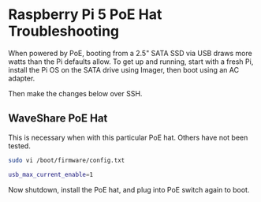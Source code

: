 # Raspberry Pi 5 PoE Hat Troubleshooting

When powered by PoE, booting from a 2.5" SATA SSD via USB draws more watts than the Pi defaults allow. To get up and running, start with a fresh Pi, install the Pi OS on the SATA drive using Imager, then boot using an AC adapter.

Then make the changes below over SSH. 

## WaveShare PoE Hat

This is necessary when with this particular PoE hat. Others have not been tested.

```bash
sudo vi /boot/firmware/config.txt
```

```bash
usb_max_current_enable=1
```

Now shutdown, install the PoE hat, and plug into PoE switch again to boot. 
